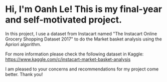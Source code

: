 # Hi, I'm Oanh Le! This is my final-year and self-motivated project. 
In this project, I use a dataset from Instacart named "The Instacart Online Grocery Shopping Dataset 2017" to do the Market basket analysis using the Apriori algorithm. <br>

For more information please check the following dataset in Kaggle: <br> 
https://www.kaggle.com/c/instacart-market-basket-analysis <br>

I am pleased to your concerns and recommendations for my project come better. Thank you! <br>

